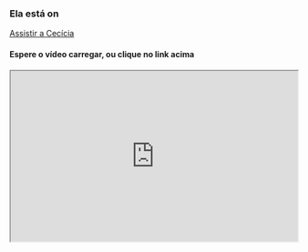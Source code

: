 ### Ela está on

[Assistir a Cecícia](https://polite-impala-10.loca.lt)


#### Espere o vídeo carregar, ou clique no link acima
<div class="myDiv">
<iframe
  src="https://polite-impala-10.loca.lt" scrolling="no" onload="myFunction()"
  style="width:100%; height:300px; overflow: hidden;"
></iframe>
</div>

